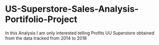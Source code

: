 # US-Superstore-Sales-Analysis-Portifolio-Project
In this Analysis  I am only interested telling Profits UU Superstore obtained from the data tracked from 2014 to 2018
